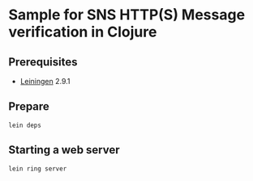 # Sample for SNS HTTP(S) Message verification in Clojure

## Prerequisites

* [Leiningen](https://github.com/technomancy/leiningen) 2.9.1

## Prepare

    lein deps

## Starting a web server

    lein ring server
